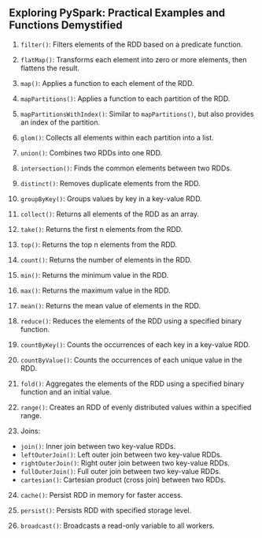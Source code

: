 ## **Exploring PySpark: Practical Examples and Functions Demystified**

1. `filter()`: Filters elements of the RDD based on a predicate function.

2. `flatMap()`: Transforms each element into zero or more elements, then flattens the result.

3. `map()`: Applies a function to each element of the RDD.

4. `mapPartitions()`: Applies a function to each partition of the RDD.

5. `mapPartitionsWithIndex()`: Similar to `mapPartitions()`, but also provides an index of the partition.

6. `glom()`: Collects all elements within each partition into a list.

7. `union()`: Combines two RDDs into one RDD.

8. `intersection()`: Finds the common elements between two RDDs.

9. `distinct()`: Removes duplicate elements from the RDD.

10. `groupByKey()`: Groups values by key in a key-value RDD.

11. `collect()`: Returns all elements of the RDD as an array.

12. `take()`: Returns the first n elements from the RDD.

13. `top()`: Returns the top n elements from the RDD.

14. `count()`: Returns the number of elements in the RDD.

15. `min()`: Returns the minimum value in the RDD.

16. `max()`: Returns the maximum value in the RDD.

17. `mean()`: Returns the mean value of elements in the RDD.

18. `reduce()`: Reduces the elements of the RDD using a specified binary function.

19. `countByKey()`: Counts the occurrences of each key in a key-value RDD.

20. `countByValue()`: Counts the occurrences of each unique value in the RDD.

21. `fold()`: Aggregates the elements of the RDD using a specified binary function and an initial value.

22. `range()`: Creates an RDD of evenly distributed values within a specified range.

23. Joins:
   - `join()`: Inner join between two key-value RDDs.
   - `leftOuterJoin()`: Left outer join between two key-value RDDs.
   - `rightOuterJoin()`: Right outer join between two key-value RDDs.
   - `fullOuterJoin()`: Full outer join between two key-value RDDs.
   - `cartesian()`: Cartesian product (cross join) between two RDDs.

24. `cache()`: Persist RDD in memory for faster access.

25. `persist()`: Persists RDD with specified storage level.

26. `broadcast()`: Broadcasts a read-only variable to all workers.